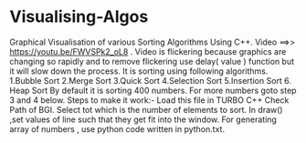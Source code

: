 # Visualising-Algos
Graphical Visualisation of various Sorting Algorithms Using C++. Video ==>> https://youtu.be/FWVSPk2_oL8 .  Video is flickering because graphics are changing so rapidly and to remove flickering use delay( value ) function but it will slow down the process.
It is sorting using following algorithms. 
1.Bubble Sort 
2.Merge Sort 
3.Quick Sort 
4.Selection Sort 
5.Insertion Sort 6.
Heap Sort 
By default it is sorting 400 numbers. For more numbers goto step 3 and 4 below.  Steps to make it work:-  Load this file in TURBO C++ Check Path of BGI. Select tot which is the number of elements to sort. In draw() ,set values of line such that they get fit into the window. For generating array of numbers , use python code written in python.txt.
